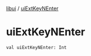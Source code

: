 [libui](index.md) / [uiExtKeyNEnter](./ui-ext-key-n-enter.md)

# uiExtKeyNEnter

`val uiExtKeyNEnter: Int`